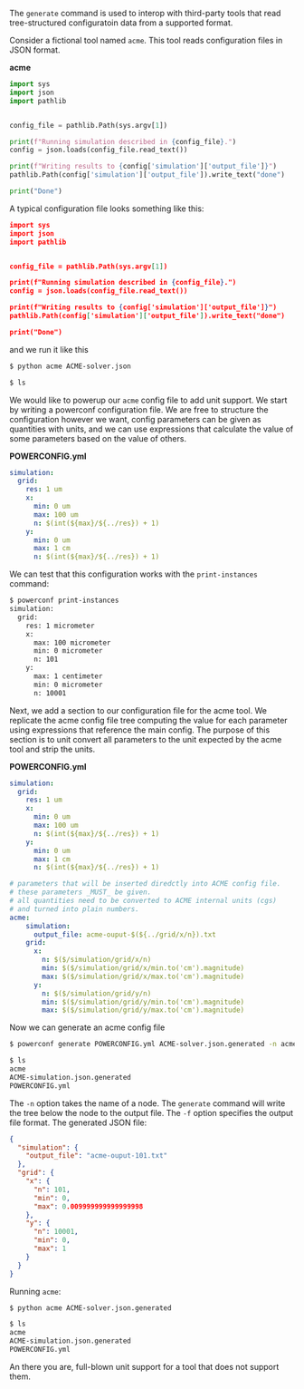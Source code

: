 The `generate` command is used to interop with third-party tools that read tree-structured configuratoin data from a supported format.

Consider a fictional tool named `acme`. This tool reads configuration files in JSON format.


**acme**
```python
import sys
import json
import pathlib


config_file = pathlib.Path(sys.argv[1])

print(f"Running simulation described in {config_file}.")
config = json.loads(config_file.read_text())

print(f"Writing results to {config['simulation']['output_file']}")
pathlib.Path(config['simulation']['output_file']).write_text("done")

print("Done")

```

A typical configuration file looks something like this:

```json
import sys
import json
import pathlib


config_file = pathlib.Path(sys.argv[1])

print(f"Running simulation described in {config_file}.")
config = json.loads(config_file.read_text())

print(f"Writing results to {config['simulation']['output_file']}")
pathlib.Path(config['simulation']['output_file']).write_text("done")

print("Done")

```

and we run it like this
```bash
$ python acme ACME-solver.json

$ ls

```
We would like to powerup our `acme` config file to add unit support. We start by writing a powerconf configuration
file. We are free to structure the configuration however we want, config parameters can be given as quantities with units,
and we can use expressions that calculate the value of some parameters based on the value of others.

**POWERCONFIG.yml**
```yaml
simulation:
  grid:
    res: 1 um
    x:
      min: 0 um
      max: 100 um
      n: $(int(${max}/${../res}) + 1)
    y:
      min: 0 um
      max: 1 cm
      n: $(int(${max}/${../res}) + 1)


```

We can test that this configuration works with the `print-instances` command:

```bash
$ powerconf print-instances
simulation:
  grid:
    res: 1 micrometer
    x:
      max: 100 micrometer
      min: 0 micrometer
      n: 101
    y:
      max: 1 centimeter
      min: 0 micrometer
      n: 10001


```

Next, we add a section to our configuration file for the acme tool. We replicate the acme config file tree
computing the value for each parameter using expressions that reference the main config.
The purpose of this section is to unit convert all parameters to the unit expected by the acme tool and
strip the units.

**POWERCONFIG.yml**
```yaml
simulation:
  grid:
    res: 1 um
    x:
      min: 0 um
      max: 100 um
      n: $(int(${max}/${../res}) + 1)
    y:
      min: 0 um
      max: 1 cm
      n: $(int(${max}/${../res}) + 1)

# parameters that will be inserted diredctly into ACME config file.
# these parameters _MUST_ be given.
# all quantities need to be converted to ACME internal units (cgs)
# and turned into plain numbers.
acme:
    simulation:
      output_file: acme-ouput-$(${../grid/x/n}).txt
    grid:
      x:
        n: $($/simulation/grid/x/n)
        min: $($/simulation/grid/x/min.to('cm').magnitude)
        max: $($/simulation/grid/x/max.to('cm').magnitude)
      y:
        n: $($/simulation/grid/y/n)
        min: $($/simulation/grid/y/min.to('cm').magnitude)
        max: $($/simulation/grid/y/max.to('cm').magnitude)

```

Now we can generate an acme config file
```bash
$ powerconf generate POWERCONFIG.yml ACME-solver.json.generated -n acme -f json

$ ls
acme
ACME-simulation.json.generated
POWERCONFIG.yml

```
The `-n` option takes the name of a node. The `generate` command will write the tree below the node to the output file. The `-f` option
specifies the output file format. The generated JSON file:

```json
{
  "simulation": {
    "output_file": "acme-ouput-101.txt"
  },
  "grid": {
    "x": {
      "n": 101,
      "min": 0,
      "max": 0.009999999999999998
    },
    "y": {
      "n": 10001,
      "min": 0,
      "max": 1
    }
  }
}

```
Running `acme`:
```bash
$ python acme ACME-solver.json.generated

$ ls
acme
ACME-simulation.json.generated
POWERCONFIG.yml

```

An there you are, full-blown unit support for a tool that does not support them.
